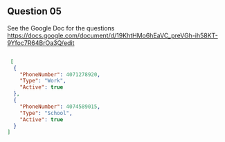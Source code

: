 ## Question 05

See the Google Doc for the questions
https://docs.google.com/document/d/19KhtHMo6hEaVC_preVGh-ih58KT-9Yfoc7R64BrOa3Q/edit 

```json 

 [
  {
    "PhoneNumber": 4071278920,
    "Type": "Work",
    "Active": true
  },
  {
    "PhoneNumber": 4074589015,
    "Type": "School",
    "Active": true
  }
]
    


